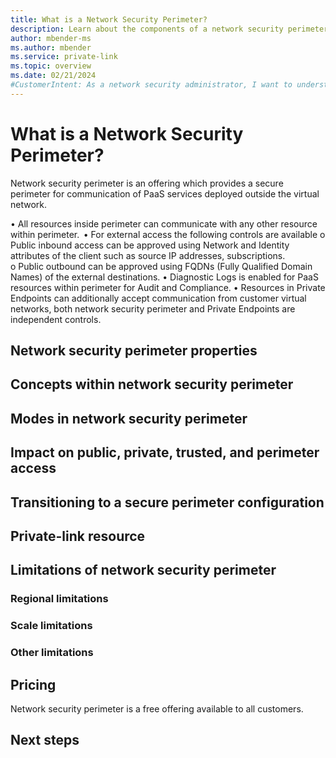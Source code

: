 ```yaml
---
title: What is a Network Security Perimeter?
description: Learn about the components of a network security perimeter, a feature that allows Azure PaaS resources to communicate within an explicit trusted boundary.
author: mbender-ms
ms.author: mbender
ms.service: private-link
ms.topic: overview
ms.date: 02/21/2024
#CustomerIntent: As a network security administrator, I want to understand how to use Network Security Perimeter to control network access to Azure PaaS resources.
---
```


# What is a Network Security Perimeter?

Network security perimeter is an offering which provides a secure perimeter for communication of PaaS services deployed outside the virtual network. 

•	All resources inside perimeter can communicate with any other resource within perimeter.  
•	For external access the following controls are available 
o	Public inbound access can be approved using Network and Identity attributes of the client such as source IP addresses, subscriptions.  
o	Public outbound can be approved using FQDNs (Fully Qualified Domain Names) of the external destinations. 
•	Diagnostic Logs is enabled for PaaS resources within perimeter for Audit and Compliance. 
•	Resources in Private Endpoints can additionally accept communication from customer virtual networks, both network security perimeter and Private Endpoints are independent controls. 

## Network security perimeter properties

## Concepts within network security perimeter

## Modes in network security perimeter

## Impact on public, private, trusted, and perimeter access

## Transitioning to a secure perimeter configuration

## Private-link resource

## Limitations of network security perimeter

### Regional limitations

### Scale limitations

### Other limitations

## Pricing

Network security perimeter is a free offering available to all customers.

## Next steps